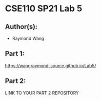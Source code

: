 # CSE110 SP21 Lab 5

## Author(s):
- Raymond Wang

## Part 1:

https://wangraymond-source.github.io/Lab5/

## Part 2:

LINK TO YOUR PART 2 REPOSITORY